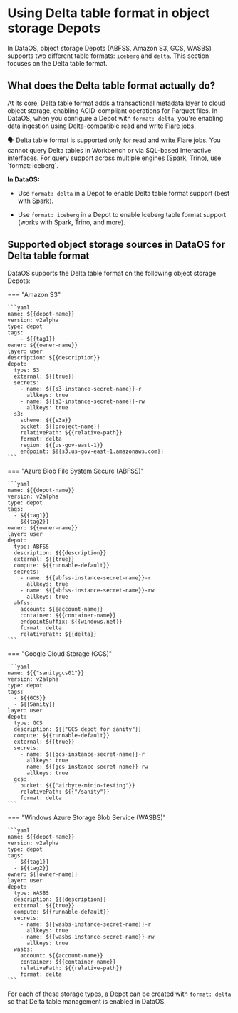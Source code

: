 # Using Delta table format in object storage Depots

In DataOS, object storage Depots (ABFSS, Amazon S3, GCS, WASBS) supports two different table formats: `iceberg` and `delta`.  This section focuses on the Delta table format.

## What does the Delta table format actually do?

At its core, Delta table format adds a transactional metadata layer to cloud object storage, enabling ACID-compliant operations for Parquet files. In DataOS, when you configure a Depot with `format: delta`, you're enabling data ingestion using Delta-compatible read and write [Flare jobs](/resources/stacks/flare/).

<aside class="callout">
🗣️ Delta table format is supported only for read and write Flare jobs.
You cannot query Delta tables in Workbench or via SQL-based interactive interfaces.
For query support across multiple engines (Spark, Trino), use `format: iceberg`.
</aside>

**In DataOS:**

- Use `format: delta` in a Depot to enable Delta table format support (best with Spark).

- Use `format: iceberg` in a Depot to enable Iceberg table format support (works with Spark, Trino, and more).


## Supported object storage sources in DataOS for Delta table format

DataOS supports the Delta table format on the following object storage Depots:

=== "Amazon S3"

    ```yaml
    name: ${{depot-name}}
    version: v2alpha
    type: depot
    tags:
        - ${{tag1}}
    owner: ${{owner-name}}
    layer: user
    description: ${{description}}
    depot:
      type: S3
      external: ${{true}}
      secrets:
        - name: ${{s3-instance-secret-name}}-r
          allkeys: true
        - name: ${{s3-instance-secret-name}}-rw
          allkeys: true
      s3:
        scheme: ${{s3a}}
        bucket: ${{project-name}}
        relativePath: ${{relative-path}}
        format: delta
        region: ${{us-gov-east-1}}
        endpoint: ${{s3.us-gov-east-1.amazonaws.com}}
    ```

=== "Azure Blob File System Secure (ABFSS)"

    ```yaml
    name: ${{depot-name}}
    version: v2alpha
    type: depot
    tags:
      - ${{tag1}}
      - ${{tag2}}
    owner: ${{owner-name}}
    layer: user
    depot:
      type: ABFSS
      description: ${{description}}
      external: ${{true}}
      compute: ${{runnable-default}}
      secrets:
        - name: ${{abfss-instance-secret-name}}-r
          allkeys: true
        - name: ${{abfss-instance-secret-name}}-rw
          allkeys: true
      abfss:
        account: ${{account-name}}
        container: ${{container-name}}
        endpointSuffix: ${{windows.net}}
        format: delta
        relativePath: ${{delta}}
    ```

=== "Google Cloud Storage (GCS)"

    ```yaml
    name: ${{"sanitygcs01"}}
    version: v2alpha
    type: depot
    tags:
      - ${{GCS}}
      - ${{Sanity}}
    layer: user
    depot:
      type: GCS
      description: ${{"GCS depot for sanity"}}
      compute: ${{runnable-default}}
      external: ${{true}}
      secrets:
        - name: ${{gcs-instance-secret-name}}-r
          allkeys: true
        - name: ${{gcs-instance-secret-name}}-rw
          allkeys: true
      gcs:
        bucket: ${{"airbyte-minio-testing"}}
        relativePath: ${{"/sanity"}}
        format: delta
    ```

=== "Windows Azure Storage Blob Service (WASBS)"

    ```yaml
    name: ${{depot-name}}
    version: v2alpha
    type: depot
    tags:
      - ${{tag1}}
      - ${{tag2}}
    owner: ${{owner-name}}
    layer: user
    depot:
      type: WASBS
      description: ${{description}}
      external: ${{true}}
      compute: ${{runnable-default}}
      secrets:
        - name: ${{wasbs-instance-secret-name}}-r
          allkeys: true
        - name: ${{wasbs-instance-secret-name}}-rw
          allkeys: true
      wasbs:
        account: ${{account-name}}
        container: ${{container-name}}
        relativePath: ${{relative-path}}
        format: delta
    ```

For each of these storage types, a Depot can be created with `format: delta` so that Delta table management is enabled in DataOS.